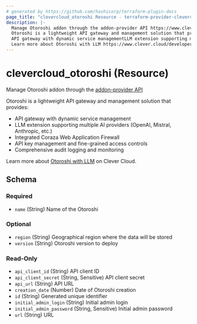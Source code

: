 ```yaml
---
# generated by https://github.com/hashicorp/terraform-plugin-docs
page_title: "clevercloud_otoroshi Resource - terraform-provider-clevercloud"
description: |-
  Manage Otoroshi addon through the addon-provider API https://www.clever.cloud/developers/doc/marketplace/#add-on-provider-requests
  Otoroshi is a lightweight API gateway and management solution that provides:
  API gateway with dynamic service managementLLM extension supporting multiple AI providers (OpenAI, Mistral, Anthropic, etc.)Integrated Coraza Web Application FirewallAPI key management and fine-grained access controlsComprehensive audit logging and monitoring
  Learn more about Otoroshi with LLM https://www.clever.cloud/developers/doc/addons/otoroshi/ on Clever Cloud.
---
```


# clevercloud_otoroshi (Resource)

Manage Otoroshi addon through the [addon-provider API](https://www.clever.cloud/developers/doc/marketplace/#add-on-provider-requests)

Otoroshi is a lightweight API gateway and management solution that provides:

* API gateway with dynamic service management
* LLM extension supporting multiple AI providers (OpenAI, Mistral, Anthropic, etc.)
* Integrated Coraza Web Application Firewall
* API key management and fine-grained access controls
* Comprehensive audit logging and monitoring

Learn more about [Otoroshi with LLM](https://www.clever.cloud/developers/doc/addons/otoroshi/) on Clever Cloud.



<!-- schema generated by tfplugindocs -->
## Schema

### Required

- `name` (String) Name of the Otoroshi

### Optional

- `region` (String) Geographical region where the data will be stored
- `version` (String) Otoroshi version to deploy

### Read-Only

- `api_client_id` (String) API client ID
- `api_client_secret` (String, Sensitive) API client secret
- `api_url` (String) API URL
- `creation_date` (Number) Date of Otoroshi creation
- `id` (String) Generated unique identifier
- `initial_admin_login` (String) Initial admin login
- `initial_admin_password` (String, Sensitive) Initial admin password
- `url` (String) URL
